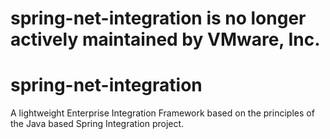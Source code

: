 # spring-net-integration is no longer actively maintained by VMware, Inc.

spring-net-integration
======================

A lightweight Enterprise Integration Framework based on the principles of the Java based Spring Integration project.
